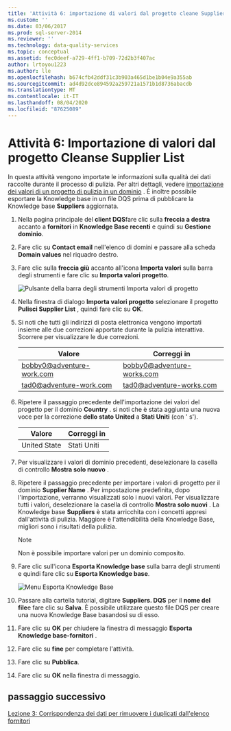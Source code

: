 ```yaml
---
title: 'Attività 6: importazione di valori dal progetto cleane Supplier List | Microsoft Docs'
ms.custom: ''
ms.date: 03/06/2017
ms.prod: sql-server-2014
ms.reviewer: ''
ms.technology: data-quality-services
ms.topic: conceptual
ms.assetid: fec0deef-a729-4ff1-b709-72d2b3f407ac
author: lrtoyou1223
ms.author: lle
ms.openlocfilehash: b674cfb42ddf31c3b903a465d1be1b04e9a355ab
ms.sourcegitcommit: ad4d92dce894592a259721a1571b1d8736abacdb
ms.translationtype: MT
ms.contentlocale: it-IT
ms.lasthandoff: 08/04/2020
ms.locfileid: "87625089"
---
```

# <a name="task-6-importing-values-from-the-cleanse-supplier-list-project"></a>Attività 6: Importazione di valori dal progetto Cleanse Supplier List
  In questa attività vengono importate le informazioni sulla qualità dei dati raccolte durante il processo di pulizia. Per altri dettagli, vedere [importazione dei valori di un progetto di pulizia in un dominio](https://msdn.microsoft.com/library/hh479581.aspx) . È inoltre possibile esportare la Knowledge base in un file DQS prima di pubblicare la Knowledge base **Suppliers** aggiornata.  
  
1.  Nella pagina principale del **client DQS**fare clic sulla **freccia a destra** accanto a **fornitori** in **Knowledge Base recenti** e quindi su **Gestione dominio**.  
  
2.  Fare clic su **Contact email** nell'elenco di domini e passare alla scheda **Domain values** nel riquadro destro.  
  
3.  Fare clic sulla **freccia giù** accanto all'icona **Importa valori** sulla barra degli strumenti e fare clic su **Importa valori progetto**.  
  
     ![Pulsante della barra degli strumenti Importa valori di progetto](../../2014/tutorials/media/et-importingvaluesfromthecslistproject-01.jpg "Pulsante della barra degli strumenti Importa valori di progetto")  
  
4.  Nella finestra di dialogo **Importa valori progetto** selezionare il progetto **Pulisci Supplier List** , quindi fare clic su **OK**.  
  
5.  Si noti che tutti gli indirizzi di posta elettronica vengono importati insieme alle due correzioni apportate durante la pulizia interattiva. Scorrere per visualizzare le due correzioni.  
  
    |Valore|Correggi in|  
    |-----------|----------------|  
    |bobby0@adventure-work.com|bobby0@adventure-works.com|  
    |tad0@adventure-work.com|tad0@adventure-works.com|  
  
6.  Ripetere il passaggio precedente dell'importazione dei valori del progetto per il dominio **Country** . si noti che è stata aggiunta una nuova voce per la correzione **dello stato United** a **Stati Uniti** (con ' s').  
  
    |Valore|Correggi in|  
    |-----------|----------------|  
    |United State|Stati Uniti|  
  
7.  Per visualizzare i valori di dominio precedenti, deselezionare la casella di controllo **Mostra solo nuovo** .  
  
8.  Ripetere il passaggio precedente per importare i valori di progetto per il dominio **Supplier Name** . Per impostazione predefinita, dopo l'importazione, verranno visualizzati solo i nuovi valori. Per visualizzare tutti i valori, deselezionare la casella di controllo **Mostra solo nuovi** . La Knowledge base **Suppliers** è stata arricchita con i concetti appresi dall'attività di pulizia. Maggiore è l'attendibilità della Knowledge Base, migliori sono i risultati della pulizia.  
  
    > [!NOTE]  
    >  Non è possibile importare valori per un dominio composito.  
  
9. Fare clic sull'icona **Esporta Knowledge base** sulla barra degli strumenti e quindi fare clic su **Esporta Knowledge base**.  
  
     ![Menu Esporta Knowledge Base](../../2014/tutorials/media/et-importingvaluesfromthecslistproject-02.jpg "Menu Esporta Knowledge Base")  
  
10. Passare alla cartella tutorial, digitare **Suppliers. DQS** per il **nome del file**e fare clic su **Salva**. È possibile utilizzare questo file DQS per creare una nuova Knowledge Base basandosi su di esso.  
  
11. Fare clic su **OK** per chiudere la finestra di messaggio **Esporta Knowledge base-fornitori** .  
  
12. Fare clic su **fine** per completare l'attività.  
  
13. Fare clic su **Pubblica**.  
  
14. Fare clic su **OK** nella finestra di messaggio.  
  
## <a name="next-step"></a>passaggio successivo  
 [Lezione 3: Corrispondenza dei dati per rimuovere i duplicati dall'elenco fornitori](../../2014/tutorials/lesson-3-matching-data-to-remove-duplicates-from-supplier-list.md)  
  
  
